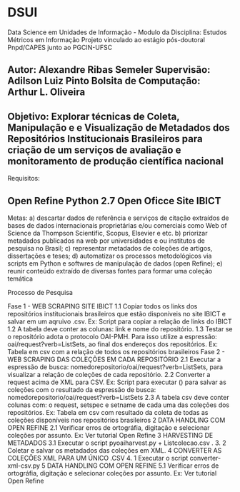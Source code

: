 # DSUI 

Data Science em Unidades de Informação - Modulo da Disciplina: Estudos Métricos em Informação 
Projeto vinculado ao estágio pós-doutoral Pnpd/CAPES junto ao PGCIN-UFSC

Autor: Alexandre Ribas Semeler
Supervisão: Adilson Luiz Pinto
Bolsita de Computação: Arthur L. Oliveira
------------------------------
Objetivo: Explorar técnicas de Coleta, Manipulação e e Visualização de Metadados dos Repositórios Institucionais Brasileiros 
para criação de um serviços de avaliação e monitoramento de produção científica nacional
------------------------------
Requisitos:

Open Refine
Python 2.7
Open Oficce
Site IBICT
------------------------------
Metas:
a) descartar dados de referência e serviços de citação extraídos de bases de dados internacionais proprietárias e/ou comerciais
como Web of Science da Thompson Scientific, Scopus, Elsevier e etc. 
b) priorizar metadados publicados na web por universidades e ou institutos de pesquisa no Brasil;
c) representar metadados de coleções de artigos, dissertações e teses;
d) automatizar os processos metodológicos via scripts em Python e softwres de manipulação de dados (open Refine);
e) reunir conteúdo extraído de diversas fontes para formar uma coleção temática

Processo de Pesquisa 

Fase 1 - WEB SCRAPING SITE IBICT
1.1 Copiar todos os links dos repositórios institucionais brasileiros que estão disponíveis no site IBICT e salvar em um aqruivo .csv. 
      Ex: Script para copiar a relação de links do IBICT
1.2 A tabela deve conter as colunas: link e nome do repositório.
1.3 Testar se o repositório adota o protocolo OAI-PMH. Para isso utilize a espressão: oai/request?verb=ListSets, ao final dos endereços dos repositórios.
     Ex:  Tabela em csv com a relação de todos os repositórios brasileiros
Fase 2 - WEB SCRAPING DAS COLEÇÕES EM CADA REPOSITÓRIO
2.1 Executar a espressão de busca: nomedorepositorio/oai/request?verb=ListSets, para visualizar a relação de coleções de cada repositório.
2.2 Converter a request acima de XML para CSV. 
    Ex: Script para executar () para salvar as coleções com o resultado da espressão de busca: nomedorepositorio/oai/request?verb=ListSets
2.3 A tabela csv deve conter colunas com: o request, setspec e setname de cada uma das coleções dos repositórios. 
     Ex: Tabela em csv com resultado da coleta de todas as coleções disponíveis nos repositórios brasileiros
2 DATA HANDLING COM OPEN REFINE 
2.1 Verificar erros de ortográfia, digitação e selecionar coleções por assunto.
    Ex: Ver tutorial Open Refine 
3 HARVESTING DE METADADOS
3.1 Executar o script pyoaiharvest.py + Listcolecao.csv .
3. 2 Coletar e salvar os metadados das coleções em XML. 
4 CONVERTER  AS COLEÇÕES XML PARA UM ÚNICO .CSV
   4. 1 Executar o script converter-xml-csv.py
5 DATA HANDLING COM OPEN REFINE 
5.1 Verificar erros de ortográfia, digitação e selecionar coleções por assunto.
  Ex: Ver tutorial Open Refine 

